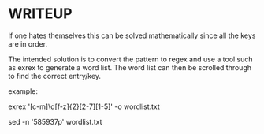 # WRITEUP 

If one hates themselves this can be solved mathematically since all the keys are in order.

The intended solution is to convert the pattern to regex and use a tool such as exrex to generate a word list.
The word list can then be scrolled through to find the correct entry/key.

example:

exrex '[c-m]\d[f-z]{2}[2-7][1-5]' -o wordlist.txt

sed -n '585937p' wordlist.txt